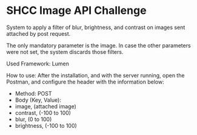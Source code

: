 # SHCC Image API Challenge

System to apply a filter of blur, brightness, and contrast on images sent attached by post request.

The only mandatory parameter is the image. In case the other parameters were not set, the system discards those filters.


Used Framework: Lumen

How to use:
After the installation, and with the server running, open the Postman, and configure the header with the information below:
- Method: POST
- Body (Key, Value):
- image, (attached image)
- contrast, (-100 to 100)
- blur, (0 to 100)
- brightness, (-100 to 100)